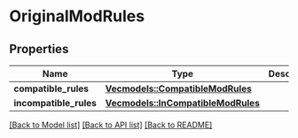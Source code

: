 # OriginalModRules

## Properties

Name | Type | Description | Notes
------------ | ------------- | ------------- | -------------
**compatible_rules** | [**Vec<models::CompatibleModRules>**](CompatibleModRules.md) |  | 
**incompatible_rules** | [**Vec<models::InCompatibleModRules>**](InCompatibleModRules.md) |  | 

[[Back to Model list]](../README.md#documentation-for-models) [[Back to API list]](../README.md#documentation-for-api-endpoints) [[Back to README]](../README.md)


